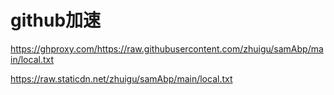 # github加速
https://ghproxy.com/https://raw.githubusercontent.com/zhuigu/samAbp/main/local.txt

https://raw.staticdn.net/zhuigu/samAbp/main/local.txt
